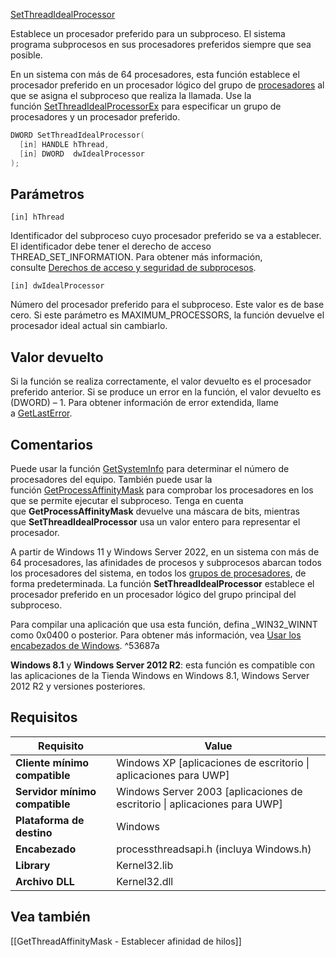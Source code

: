 [SetThreadIdealProcessor](https://learn.microsoft.com/es-es/windows/win32/api/processthreadsapi/nf-processthreadsapi-setthreadidealprocessor)

Establece un procesador preferido para un subproceso. El sistema programa subprocesos en sus procesadores preferidos siempre que sea posible.

En un sistema con más de 64 procesadores, esta función establece el procesador preferido en un procesador lógico del grupo de [procesadores](https://learn.microsoft.com/es-es/windows/desktop/ProcThread/processor-groups) al que se asigna el subproceso que realiza la llamada. Use la función [SetThreadIdealProcessorEx](https://learn.microsoft.com/es-es/windows/desktop/api/processthreadsapi/nf-processthreadsapi-setthreadidealprocessorex) para especificar un grupo de procesadores y un procesador preferido.

```c
DWORD SetThreadIdealProcessor(
  [in] HANDLE hThread,
  [in] DWORD  dwIdealProcessor
);
```

## Parámetros

`[in] hThread`

Identificador del subproceso cuyo procesador preferido se va a establecer. El identificador debe tener el derecho de acceso THREAD_SET_INFORMATION. Para obtener más información, consulte [Derechos de acceso y seguridad de subprocesos](https://learn.microsoft.com/es-es/windows/desktop/ProcThread/thread-security-and-access-rights).

`[in] dwIdealProcessor`

Número del procesador preferido para el subproceso. Este valor es de base cero. Si este parámetro es MAXIMUM_PROCESSORS, la función devuelve el procesador ideal actual sin cambiarlo.

## Valor devuelto
Si la función se realiza correctamente, el valor devuelto es el procesador preferido anterior.
Si se produce un error en la función, el valor devuelto es (DWORD) – 1. Para obtener información de error extendida, llame a [GetLastError](https://learn.microsoft.com/es-es/windows/desktop/api/errhandlingapi/nf-errhandlingapi-getlasterror).

## Comentarios

Puede usar la función [GetSystemInfo](https://learn.microsoft.com/es-es/windows/desktop/api/sysinfoapi/nf-sysinfoapi-getsysteminfo) para determinar el número de procesadores del equipo. También puede usar la función [GetProcessAffinityMask](https://learn.microsoft.com/es-es/windows/desktop/api/winbase/nf-winbase-getprocessaffinitymask) para comprobar los procesadores en los que se permite ejecutar el subproceso. Tenga en cuenta que **GetProcessAffinityMask** devuelve una máscara de bits, mientras que **SetThreadIdealProcessor** usa un valor entero para representar el procesador.

A partir de Windows 11 y Windows Server 2022, en un sistema con más de 64 procesadores, las afinidades de procesos y subprocesos abarcan todos los procesadores del sistema, en todos los [grupos de procesadores](https://learn.microsoft.com/es-es/windows/desktop/ProcThread/processor-groups), de forma predeterminada. La función **SetThreadIdealProcessor** establece el procesador preferido en un procesador lógico del grupo principal del subproceso.

Para compilar una aplicación que usa esta función, defina _WIN32_WINNT como 0x0400 o posterior. Para obtener más información, vea [Usar los encabezados de Windows](https://learn.microsoft.com/es-es/windows/desktop/WinProg/using-the-windows-headers). ^53687a

**Windows 8.1** y **Windows Server 2012 R2**: esta función es compatible con las aplicaciones de la Tienda Windows en Windows 8.1, Windows Server 2012 R2 y versiones posteriores.

## Requisitos

|Requisito|Value|
|---|---|
|**Cliente mínimo compatible**|Windows XP [aplicaciones de escritorio \| aplicaciones para UWP]|
|**Servidor mínimo compatible**|Windows Server 2003 [aplicaciones de escritorio \| aplicaciones para UWP]|
|**Plataforma de destino**|Windows|
|**Encabezado**|processthreadsapi.h (incluya Windows.h)|
|**Library**|Kernel32.lib|
|**Archivo DLL**|Kernel32.dll|
## Vea también
[[GetThreadAffinityMask - Establecer afinidad de hilos]]
